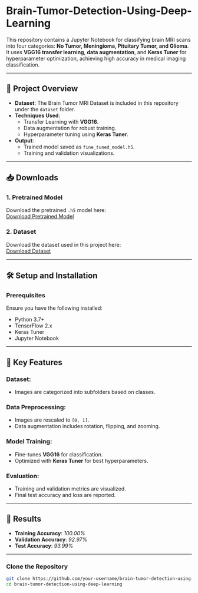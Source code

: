 # Brain-Tumor-Detection-Using-Deep-Learning

This repository contains a Jupyter Notebook for classifying brain MRI scans into four categories: **No Tumor, Meningioma, Pituitary Tumor, and Glioma**. It uses **VGG16 transfer learning**, **data augmentation**, and **Keras Tuner** for hyperparameter optimization, achieving high accuracy in medical imaging classification.

---

## 📜 Project Overview

- **Dataset**: The Brain Tumor MRI Dataset is included in this repository under the `dataset` folder.
- **Techniques Used**:
  - Transfer Learning with **VGG16**.
  - Data augmentation for robust training.
  - Hyperparameter tuning using **Keras Tuner**.
- **Output**:
  - Trained model saved as `fine_tuned_model.h5`.
  - Training and validation visualizations.

---

## 📥 Downloads

### 1. Pretrained Model
Download the pretrained `.h5` model here:  
[Download Pretrained Model](https://brain-tumor-model-storage.s3.us-east-1.amazonaws.com/fine_tuned_model.h5)

### 2. Dataset
Download the dataset used in this project here:  
[Download Dataset](https://brain-tumor-model-storage.s3.us-east-1.amazonaws.com/Dataset.zip)

---

## 🛠️ Setup and Installation

### Prerequisites

Ensure you have the following installed:
- Python 3.7+
- TensorFlow 2.x
- Keras Tuner
- Jupyter Notebook
  
---

## 🔬 Key Features

### Dataset:
- Images are categorized into subfolders based on classes.

### Data Preprocessing:
- Images are rescaled to `[0, 1]`.
- Data augmentation includes rotation, flipping, and zooming.

### Model Training:
- Fine-tunes **VGG16** for classification.
- Optimized with **Keras Tuner** for best hyperparameters.

### Evaluation:
- Training and validation metrics are visualized.
- Final test accuracy and loss are reported.

---

## 🎨 Results

- **Training Accuracy**: *100.00%*
- **Validation Accuracy**: *92.97%*
- **Test Accuracy**: *93.99%*
  
---

### Clone the Repository

```bash
git clone https://github.com/your-username/brain-tumor-detection-using-deep-learning.git
cd brain-tumor-detection-using-deep-learning
